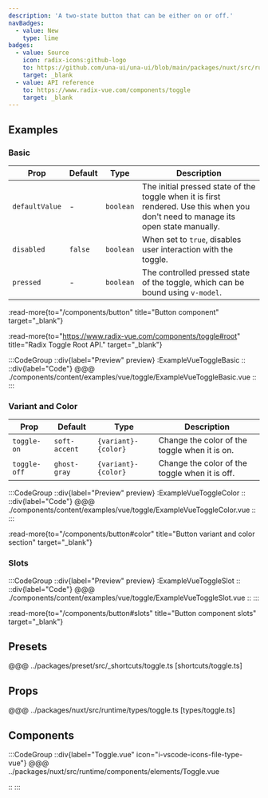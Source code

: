 ```yaml
---
description: 'A two-state button that can be either on or off.'
navBadges:
  - value: New
    type: lime
badges:
  - value: Source
    icon: radix-icons:github-logo
    to: https://github.com/una-ui/una-ui/blob/main/packages/nuxt/src/runtime/components/elements/Toggle.vue
    target: _blank
  - value: API reference
    to: https://www.radix-vue.com/components/toggle
    target: _blank
---
```


## Examples

### Basic

| Prop           | Default | Type      | Description                                                                                                                        |
| -------------- | ------- | --------- | ---------------------------------------------------------------------------------------------------------------------------------- |
| `defaultValue` | -       | `boolean` | The initial pressed state of the toggle when it is first rendered. Use this when you don't need to manage its open state manually. |
| `disabled`     | `false` | `boolean` | When set to `true`, disables user interaction with the toggle.                                                                     |
| `pressed`      | -       | `boolean` | The controlled pressed state of the toggle, which can be bound using `v-model`.                                                    |

:read-more{to="/components/button" title="Button component" target="_blank"}

:read-more{to="https://www.radix-vue.com/components/toggle#root" title="Radix Toggle Root API." target="_blank"}

:::CodeGroup
::div{label="Preview" preview}
:ExampleVueToggleBasic
::
::div{label="Code"}
@@@ ./components/content/examples/vue/toggle/ExampleVueToggleBasic.vue
::
:::

### Variant and Color

| Prop         | Default       | Type                | Description                                    |
| ------------ | ------------- | ------------------- | ---------------------------------------------- |
| `toggle-on`  | `soft-accent` | `{variant}-{color}` | Change the color of the toggle when it is on.  |
| `toggle-off` | `ghost-gray`  | `{variant}-{color}` | Change the color of the toggle when it is off. |

:::CodeGroup
::div{label="Preview" preview}
:ExampleVueToggleColor
::
::div{label="Code"}
@@@ ./components/content/examples/vue/toggle/ExampleVueToggleColor.vue
::
:::

:read-more{to="/components/button#color" title="Button variant and color section" target="_blank"}

### Slots

:::CodeGroup
::div{label="Preview" preview}
:ExampleVueToggleSlot
::
::div{label="Code"}
@@@ ./components/content/examples/vue/toggle/ExampleVueToggleSlot.vue
::
:::

:read-more{to="/components/button#slots" title="Button component slots" target="_blank"}

## Presets

@@@ ../packages/preset/src/_shortcuts/toggle.ts [shortcuts/toggle.ts]

## Props

@@@ ../packages/nuxt/src/runtime/types/toggle.ts [types/toggle.ts]

## Components

:::CodeGroup
::div{label="Toggle.vue" icon="i-vscode-icons-file-type-vue"}
@@@ ../packages/nuxt/src/runtime/components/elements/Toggle.vue

::
:::
